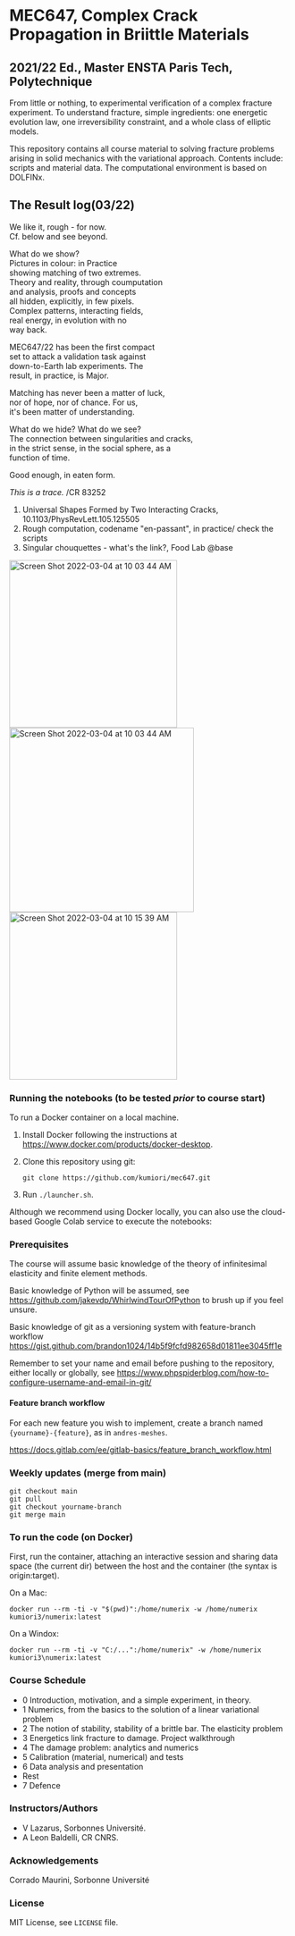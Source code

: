 # MEC647, Complex Crack Propagation in Briittle Materials
## 2021/22 Ed., Master ENSTA Paris Tech, Polytechnique

From little or nothing, to experimental verification of a complex fracture experiment.
To understand fracture, simple ingredients: one energetic evolution law, one irreversibility constraint, and a whole class of elliptic models.

This repository contains all course material to solving fracture problems arising in solid mechanics with
the variational approach. 
Contents include: scripts and material data.
The computational environment is based on DOLFINx. 

## The Result log(03/22)

We like it, rough - for now.\
Cf. below and see beyond.

What do we show? \
Pictures in colour: in Practice \
showing matching of two extremes. \
Theory and reality, through coumputation \
and analysis, proofs and concepts \
all hidden, explicitly, in few pixels.\
Complex patterns, interacting fields, \
real energy, in evolution with no \
way back.

MEC647/22 has been the first compact \
set to attack a validation task against \
down-to-Earth lab experiments. The \
result, in practice, is Major. 

Matching has never been a matter of luck, \
nor of hope, nor of chance. For us, \
it's been matter of understanding.

What do we hide? What do we see? \
The connection between singularities and cracks, \
in the strict sense, in the social sphere, as a \
function of time.

Good enough, in eaten form.

_This is a trace._
/CR 83252

1) Universal Shapes Formed by Two Interacting Cracks, 10.1103/PhysRevLett.105.125505
2) Rough computation, codename "en-passant", in practice/ check the scripts
3) Singular chouquettes - what's the link?, Food Lab @base 

<img width="300" align="left" alt="Screen Shot 2022-03-04 at 10 03 44 AM" src="https://user-images.githubusercontent.com/2798610/156734844-ac56dec7-5689-454d-acca-10ca8392b204.png">
<img width="330" align="left" alt="Screen Shot 2022-03-04 at 10 03 44 AM" src="https://user-images.githubusercontent.com/2798610/156734995-cac46287-2b2d-42f2-8338-0ca9800abd37.png">
<img width="300" alt="Screen Shot 2022-03-04 at 10 15 39 AM" src="https://user-images.githubusercontent.com/2798610/156734790-8db34e2a-6a28-4314-bc64-a187b34a6ae9.png">


### Running the notebooks (to be tested *prior* to course start)

To run a Docker container on a local machine.

1. Install Docker following the instructions at
   https://www.docker.com/products/docker-desktop.

2. Clone this repository using git:

       git clone https://github.com/kumiori/mec647.git

3. Run `./launcher.sh`.

Although we recommend using Docker locally, you can also use the cloud-based Google Colab service to execute the notebooks:

### Prerequisites

The course will assume basic knowledge of the theory of infinitesimal elasticity and
finite element methods.

Basic knowledge of Python will be assumed, see https://github.com/jakevdp/WhirlwindTourOfPython
to brush up if you feel unsure.

Basic knowledge of git as a versioning system with feature-branch workflow
https://gist.github.com/brandon1024/14b5f9fcfd982658d01811ee3045ff1e

Remember to set your name and email before pushing to the repository,
either locally or globally, see https://www.phpspiderblog.com/how-to-configure-username-and-email-in-git/

#### Feature branch workflow

For each new feature you wish to implement, create a branch named ```{yourname}-{feature}```, 
as in ```andres-meshes```.

https://docs.gitlab.com/ee/gitlab-basics/feature_branch_workflow.html



### Weekly updates (merge from main)
```
git checkout main
git pull
git checkout yourname-branch
git merge main
```
### To run the code (on Docker)

First, run the container, attaching an interactive session and sharing data space 
(the current dir) between the host and the container (the syntax is origin:target).

On a Mac:
```
docker run --rm -ti -v "$(pwd)":/home/numerix -w /home/numerix kumiori3/numerix:latest
```

On a Windox:
```
docker run --rm -ti -v "C:/...":/home/numerix" -w /home/numerix kumiori3\numerix:latest
```

### Course Schedule


- 0 Introduction, motivation, and a simple experiment, in theory.
- 1 Numerics, from the basics to the solution of a linear variational problem 
- 2 The notion of stability, stability of a brittle bar. The elasticity problem
- 3 Energetics link fracture to damage. Project walkthrough 
- 4 The damage problem: analytics and numerics
- 5 Calibration (material, numerical) and tests
- 6 Data analysis and presentation
- Rest
- 7 Defence


### Instructors/Authors

- V Lazarus, Sorbonnes Université.
- A Leon Baldelli, CR CNRS.

### Acknowledgements

Corrado Maurini, Sorbonne Université

### License

MIT License, see `LICENSE` file.
